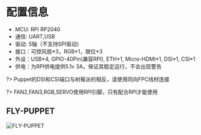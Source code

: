 # 配置信息

* MCU: RPI RP2040
* 通信: UART,USB
* 驱动: 5轴（不支持SPI驱动）
* 接口：可控风扇\*3，RGB\*1，限位\*3
* 外设：USB\*4, GPIO-40Pin(兼容RPI), ETH\*1, Micro-HDMI\*1, DSI\*1, CSI\*1
* 供电：为RPI供电提供5.1v 3A，保证其稳定运行，不会出现警告

?> Puppet的DSI和CSI端口与树莓派的相反，请使用同向FPC线材连接

?> FAN2,FAN3,RGB,SERVO使用RPI引脚，只有配合RPI才能使用

## FLY-PUPPET

![FLY-PUPPET](../../images/boards/fly_puppet/fly_puppet.png ":no-zooom")
